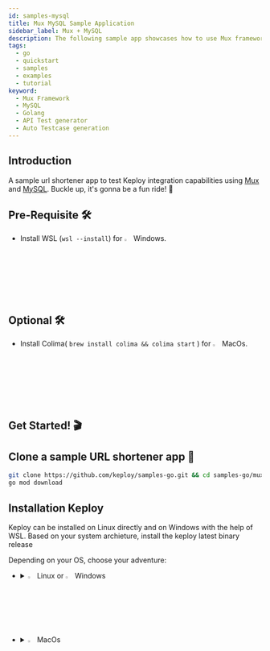 ```yaml
---
id: samples-mysql
title: Mux MySQL Sample Application
sidebar_label: Mux + MySQL
description: The following sample app showcases how to use Mux framework and the Keploy Platform.
tags:
  - go
  - quickstart
  - samples
  - examples
  - tutorial
keyword:
  - Mux Framework
  - MySQL
  - Golang
  - API Test generator
  - Auto Testcase generation
---
```


## Introduction

A sample url shortener app to test Keploy integration capabilities using [Mux](https://github.com/gorilla/mux) and [MySQL](https://www.mysql.com/). Buckle up, it's gonna be a fun ride! 🎢

## Pre-Requisite 🛠️

- Install WSL (`wsl --install`) for <img src="/docs/img/os/windows.png" alt="Windows" width="3%" /> Windows.

## Optional 🛠️

- Install Colima( `brew install colima && colima start` ) for <img src="/docs/img/os/macos.png" alt="MacOS" width="3%" /> MacOs.

## Get Started! 🎬

## Clone a sample URL shortener app 🧪

```bash
git clone https://github.com/keploy/samples-go.git && cd samples-go/mux-mysql
go mod download
```

## Installation Keploy

Keploy can be installed on Linux directly and on Windows with the help of WSL. Based on your system archieture, install the keploy latest binary release

Depending on your OS, choose your adventure:

- <details>
   <summary><img src="/docs/img/os/linux.png" alt="Linux" width="3%" /> Linux or <img src="/docs/img/os/windows.png" alt="Windows" width="3%" /> Windows</summary>

  Alright, let's equip ourselves with the **latest Keploy binary**:

  ```bash
  curl --silent --location "https://github.com/keploy/keploy/releases/latest/download/keploy_linux_amd64.tar.gz" | tar xz -C /tmp
  sudo mkdir -p /usr/local/bin && sudo mv /tmp/keploy /usr/local/bin && keploy
  ```

  If everything goes right, your screen should look a bit like this:

   <img src="/docs/img/code-snippets/install-keploy-logs.png" alt="Test Case Generator" width="50%" />

  Moving on...

   <details>
   <summary style={{ fontWeight: 'bold', fontSize: '1.17em', marginLeft: '0.5em' }}>Run App on 🐧 Linux / WSL </summary>

  ### Start MySQL Instance

  Start the MySQL instance

  ```bash
    docker run -p 3306:3306 --rm --name mysql --network keploy-network -e MYSQL_ROOT_PASSWORD=my-secret-pw -d mysql:latest
  ```

  ### Capture the Testcases

  Now, we will create the binary of our application:-

  ```zsh
  export ConnectionString="root:my-secret-pw@tcp(localhost:3306)/mysql"
  go build -o main
  ```

  Once we have our binary file ready,this command will start the recording of API calls using ebpf:-

  ```shell
  sudo -E keploy record -c "./main"
  ```

  Make API Calls using Hoppscotch, Postman or cURL command. Keploy with capture those calls to generate the test-suites containing testcases and data mocks.

  ### Generate testcases

  To generate testcases we just need to make some API calls. You can use [Postman](https://www.postman.com/), [Hoppscotch](https://hoppscotch.io/), or simply `curl`

  #### Generate shortened url

  ```bash
  '{
  curl --request POST \
    --url http://localhost:8082/url \
    --header 'content-type: application/json' \
    --data '{
    "url": "https://github.com"
  }'
  ```

  this will return the shortened url. The ts would automatically be ignored during testing because it'll always be different.

  ```bash
  {"message":"Converted","link":"http://localhost:8080/link/1","status":true}
  ```

  #### Access all the shortened urls

  1. By using Curl Command

  ```bash
  curl localhost:8080/all
  ```

  Now both these API calls were captured as **editable** testcases and written to `keploy/tests` folder. The keploy directory would also have `mocks` file that contains all the outputs of MySQL operations. Here's what the folder structure look like:

  ![Testcase](/img/mux-mysql-keploy-record.png)

  Now, let's see the magic! ✨💫

  Want to see if everything works as expected?

  ## Run the Testcases

  Now let's run the test mode (in the echo-sql directory, not the Keploy directory).

  ```shell
  sudo -E keploy test -c "./main" --delay 10
  ```

  output should look like

  ![Testrun](/img/mux-mysql-keploy-tests.png)

  So no need to setup fake database/apis MySQL or write mocks for them. Keploy automatically mocks them and, **The application thinks it's talking to MySQL 😄**

  ## Wrapping it up 🎉

  Congrats on the journey so far! You've seen Keploy's power, flexed your coding muscles, and had a bit of fun too! Now, go out there and keep exploring, innovating, and creating! Remember, with the right tools and a sprinkle of fun, anything's possible.😊🚀

  Happy coding! ✨👩‍💻👨‍💻✨

   </details>

   <details>
   <summary style={{ fontWeight: 'bold', fontSize: '1.17em', marginLeft: '0.5em' }}> Run App with <img src="/docs/img/os/docker.png" alt="Docker Container" width="3%" /> Docker </summary>

  ## Create Keploy Alias

  To establish a network for your application using Keploy on Docker, follow these steps.

  If you're using a docker-compose network, replace keploy-network with your app's `docker_compose_network_name` below.

  ```shell
  alias keploy='sudo docker run --pull always --name keploy-v2 -p 16789:16789 --privileged --pid=host -it -v "$(pwd)":/files -v /sys/fs/cgroup:/sys/fs/cgroup -v /sys/kernel/debug:/sys/kernel/debug -v /sys/fs/bpf:/sys/fs/bpf -v /var/run/docker.sock:/var/run/docker.sock -v '"$HOME"'/.keploy-config:/root/.keploy-config -v '"$HOME"'/.keploy:/root/.keploy --rm ghcr.io/keploy/keploy'
  ```

  ## Let's start the MySQL Instance

  Start the MySQL instance:-

  ```zsh
    docker run -p 3306:3306 --rm --name mysql -e MYSQL_ROOT_PASSWORD=my-secret-pw -d mysql:latest
  ```

  Now, we will create the docker image of our application:-

  ```zsh
  docker build -t url-short .
  ```

  ## Capture the Testcases

  ```zsh
  keploy record -c "docker run -p 8080:8080 --name urlshort --rm --network keploy-network url-short:latest"
  ```

  ![Testcase](https://github.com/heyyakash/samples-go/assets/85030597/2b4f3c04-4631-4f9a-b317-7fdb6db87879)

  ### Generate testcases

  To genereate testcases we just need to make some API calls. You can use Postman, Hoppscotch, or simply curl

  1. Generate shortned url

  ```bash
  curl --request POST \
    --url http://localhost:8082/url \
    --header 'content-type: application/json' \
    --data '{
    "url": "https://google.com"
  }'
  ```

  this will return the shortened url.

  ```json
  {
  curl -X POST localhost:8080/create -H "Content-Type: application/json" -d '{"link":"https://google.com"}'
  }
  ```

  2. Redirect to original url from shòrtened url

  ```bash
  curl localhost:8080/links/1
  ```

  Now, let's see the magic! 🪄💫

  Now both these API calls were captured as a testcase and should be visible on the Keploy CLI. You should be seeing an app named keploy folder with the test cases we just captured and data mocks created

  ## Run the captured testcases

  Now that we have our testcase captured, run the test file.

  ```zsh
  keploy test -c "sudo docker run -p 8082:8082 --net keploy-network --name echoSqlApp echo-app:1.0 echoSqlApp" --delay 10
  ```

  So no need to setup dependencies like mongoDB, web-go locally or write mocks for your testing.

  The application thinks it's talking to mongoDB 😄

  We will get output something like this:
  ![Testrun](https://github.com/heyyakash/samples-go/assets/85030597/472cab5e-9687-4fc5-bd57-3c52f56feedf)

  ## Wrapping it up 🎉

  Congrats on the journey so far! You've seen Keploy's power, flexed your coding muscles, and had a bit of fun too! Now, go out there and keep exploring, innovating, and creating! Remember, with the right tools and a sprinkle of fun, anything's possible.😊🚀

  Happy coding! ✨👩‍💻👨‍💻✨
   </details>

   </details>

- <details>
   <summary><img src="/docs/img/os/macos.png" alt="MacOS" width="3%" /> MacOs </summary>

  Dive straight in, but first in case you're using **Keploy** with **Colima**, give it a gentle nudge with (`colima start`). Let's make sure it's awake and ready for action!

  ### Add alias for Keploy 🐰:

  For the sake of convenience (and a bit of Mac magic 🪄), let's set up a shortcut for Keploy:

  ### Use Keploy with Docker-Desktop

  Note: To run Keploy on MacOS through [Docker](https://docs.docker.com/desktop/release-notes/#4252) the version must be `4.25.2` or above.

  #### Creating Docker Volume

  ```bash
  docker volume create --driver local --opt type=debugfs --opt device=debugfs debugfs
  ```

  ```bash
  alias keploy='sudo docker run --pull always --name keploy-v2 -p 16789:16789 --privileged --pid=host -it -v "$(pwd)":/files -v /sys/fs/cgroup:/sys/fs/cgroup -v debugfs:/sys/kernel/debug:rw -v /sys/fs/bpf:/sys/fs/bpf -v /var/run/docker.sock:/var/run/docker.sock -v '"$HOME"'/.keploy-config:/root/.keploy-config -v '"$HOME"'/.keploy:/root/.keploy --rm ghcr.io/keploy/keploy'
  ```

  ### Use Keploy with Colima

  ```bash
  alias keploy='sudo docker run --pull always --name keploy-v2 -p 16789:16789 --privileged --pid=host -it -v "$(pwd)":/files -v /sys/fs/cgroup:/sys/fs/cgroup -v /sys/kernel/debug:/sys/kernel/debug -v /sys/fs/bpf:/sys/fs/bpf -v /var/run/docker.sock:/var/run/docker.sock -v '"$HOME"'/.keploy-config:/root/.keploy-config -v '"$HOME"'/.keploy:/root/.keploy --rm ghcr.io/keploy/keploy'
  ```

  ## Let's start the MySQL Instance

  Using the docker-compose file we will start our instance:-

  ```zsh
  docker run -p 3306:3306 --rm --name mysql --network keploy-network -e MYSQL_ROOT_PASSWORD=my-secret-pw -d mysql:latest
  ```

  Now, we will create the docker image of our application:-

  ```zsh
  docker build -t url-short .
  ```

  ## Capture the Testcases

  ```zsh
  keploy record -c "docker run -p 8080:8080 --name urlshort --rm --network keploy-network url-short:latest"
  ```

  ![Testcase](https://github.com/heyyakash/samples-go/assets/85030597/2b4f3c04-4631-4f9a-b317-7fdb6db87879)

  ### Generate testcases

  To genereate testcases we just need to make some API calls. You can use Postman, Hoppscotch, or simply curl

  1. Generate shortned url

  ```bash
  curl --request POST \
    --url http://localhost:8082/url \
    --header 'content-type: application/json' \
    --data '{
    "url": "https://google.com"
  }'
  ```

  this will return the shortened url.

  ```json
  {
    "message": "Converted",
    "link": "http://localhost:8080/link/1",
    "status": true
  }
  ```

  2. Redirect to original url from shòrtened url

  ```
  curl --request GET \
    --url http://localhost:8082/Lhr4BWAi
  ```

  Now, let's see the magic! 🪄💫

  Now both these API calls were captured as a testcase and should be visible on the Keploy CLI. You should be seeing an app named keploy folder with the test cases we just captured and data mocks created

  ## Run the captured testcases

  Now that we have our testcase captured, run the test file.

  ```zsh
   keploy record -c "docker run -p 8080:8080 --name urlshort --rm --network keploy-network url-short:latest"
  ```

  So no need to setup dependencies like MySQL, web-go locally or write mocks for your testing.

  The application thinks it's talking to MySQL 😄

  We will get output something like this:
  ![Testrun](/img/mux-mysql-keploy-tests.png)

  ## Wrapping it up 🎉

  Congrats on the journey so far! You've seen Keploy's power, flexed your coding muscles, and had a bit of fun too! Now, go out there and keep exploring, innovating, and creating! Remember, with the right tools and a sprinkle of fun, anything's possible.😊🚀

  Happy coding! ✨👩‍💻👨‍💻✨

   </details>
